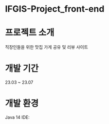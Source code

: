 # IFGIS-Project_front-end

# 프로젝트 소개
직장인들을 위한 맛집 가게 공유 및 리뷰 사이트

# 개발 기간
23.03 ~ 23.07

# 개발 환경
Java 14
IDE: 
